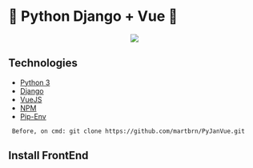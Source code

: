 <p align="center">
<h1> 🧶  Python Django + Vue 🧶 </h1>
</p>

<p align="center">
  <img src="https://encrypted-tbn0.gstatic.com/images?q=tbn%3AANd9GcT9SGDufHZC9FzOFoNkyOi4PPNWTx26X9EEtA&usqp=CAU">
</p>

## Technologies
- [Python 3](https://www.python.org/)
- [Django](https://www.djangoproject.com/)
- [VueJS](https://vuejs.org/)
- [NPM](https://www.npmjs.com/)
- [Pip-Env](https://pipenv.pypa.io/en/latest/install/#installing-pipenv)

<pre><code> Before, on cmd: git clone https://github.com/martbrn/PyJanVue.git </code></pre>

## Install FrontEnd
